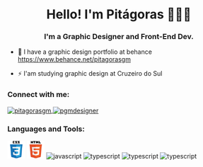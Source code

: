 <h1 align="center">Hello! I'm Pitágoras 🙋‍♂️‍💻</h1>
<h3 align="center">I'm a Graphic Designer and Front-End Dev.</h3>

- 📝 I have a graphic design portfolio at behance https://www.behance.net/pitagorasgm 

- ⚡ I'am studying graphic design at Cruzeiro do Sul

<h3 align="left">Connect with me:</h3>
<p align="left">
<a class="contact" href="https://www.linkedin.com/in/pitagorasgm" target="_blank"> <img align="center" src="https://www.svgrepo.com/show/157006/linkedin.svg" alt="pitagorasgm" height="35" width="35" margin-right="20"/>  </a>          
<a class="contact" href="https://www.instagram.com/pgmdesigner" target="_blank"> <img align="center" src="https://www.svgrepo.com/show/111199/instagram.svg" alt="pgmdesigner" height="35" width="35" margin-right="20"/>  </a> </p>
<h3 align="left">Languages and Tools:</h3>
<p align="left">
<img src="https://raw.githubusercontent.com/devicons/devicon/master/icons/css3/css3-original-wordmark.svg" alt="css3" width="40" height="40"/>
<img src="https://raw.githubusercontent.com/devicons/devicon/master/icons/html5/html5-original-wordmark.svg" alt="html5" width="40" height="40"/>
<img src="https://cdn.jsdelivr.net/gh/devicons/devicon/icons/javascript/javascript-original.svg" alt="javascript" width="40" height="35"/>
<img src"https://cdn.jsdelivr.net/gh/devicons/devicon/icons/typescript/typescript-original.svg" alt="typescript" width="40" height="40" />
<img src"https://cdn.jsdelivr.net/gh/devicons/devicon/icons/angularjs/angularjs-plain.svg" alt="typescript" width="40" height="40" />
<img src"https://cdn.jsdelivr.net/gh/devicons/devicon/icons/react/react-original.svg" alt="typescript" width="40" height="40" />
</p>
